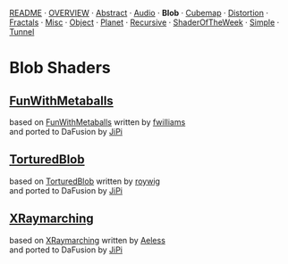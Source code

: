
  <!--                                                             -->
  <!--           THIS IS AN AUTOMATICALLY GENERATED FILE           -->
  <!--                                                             -->
  <!--                  D O   N O T   E D I T ! ! !                -->
  <!--                                                             -->
  <!--  ALL CHANGES WILL BE OVERWRITTEN WITHOUT ANY FURTHER NOTICE -->
  <!--                                                             -->


[README](../README.md) · [OVERVIEW](../OVERVIEW.md) · [Abstract](../Abstract/README.md) · [Audio](../Audio/README.md) · **Blob** · [Cubemap](../Cubemap/README.md) · [Distortion](../Distortion/README.md) · [Fractals](../Fractals/README.md) · [Misc](../Misc/README.md) · [Object](../Object/README.md) · [Planet](../Planet/README.md) · [Recursive](../Recursive/README.md) · [ShaderOfTheWeek](../ShaderOfTheWeek/README.md) · [Simple](../Simple/README.md) · [Tunnel](../Tunnel/README.md)

# Blob Shaders

## **[FunWithMetaballs](FunWithMetaballs.md)**
based on [FunWithMetaballs](https://www.shadertoy.com/view/MlyXWV) written by [fwilliams](https://www.shadertoy.com/user/fwilliams)<br />and ported to DaFusion by [JiPi](../../Site/Profiles/JiPi.md)

## **[TorturedBlob](TorturedBlob.md)**
based on [TorturedBlob](https://www.shadertoy.com/view/MlKGDK) written by [roywig](https://www.shadertoy.com/user/roywig)<br />and ported to DaFusion by [JiPi](../../Site/Profiles/JiPi.md)

## **[XRaymarching](XRaymarching.md)**
based on [XRaymarching](https://www.shadertoy.com/view/XtByWW) written by [Aeless](https://www.shadertoy.com/user/Aeless)<br />and ported to DaFusion by [JiPi](../../Site/Profiles/JiPi.md)

